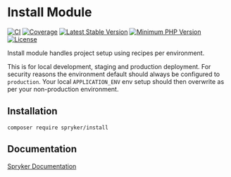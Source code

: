 # Install Module
[![CI](https://github.com/spryker/install/workflows/CI/badge.svg?branch=master)](https://github.com/spryker/install/actions?query=workflow%3ACI+branch%3Amaster)
[![Coverage](https://codecov.io/gh/spryker/install/branch/master/graph/badge.svg?token=4AKCKMRg3G)](https://codecov.io/gh/spryker/install)
[![Latest Stable Version](https://poser.pugx.org/spryker/install/v/stable.svg)](https://packagist.org/packages/spryker/install)
[![Minimum PHP Version](https://img.shields.io/badge/php-%3E%3D%208.3-8892BF.svg)](https://php.net/)
[![License](https://img.shields.io/github/license/spryker/install.svg)](https://packagist.org/packages/spryker/install)

Install module handles project setup using recipes per environment.

This is for local development, staging and production deployment. For security reasons the environment default should always be configured to `production`. Your local `APPLICATION_ENV` env setup should then overwrite as per your non-production environment.

## Installation

```
composer require spryker/install
```

## Documentation
[Spryker Documentation](https://docs.spryker.com/)

